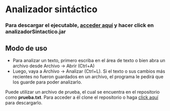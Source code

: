 # Analizador sintáctico
### Para descargar el ejecutable, [acceder aquí](https://github.com/mnomico/analizadorSintactico/releases/tag/release) y hacer click en **analizadorSintactico.jar**

## Modo de uso
- Para analizar un texto, primero escriba en el área de texto o bien abra un archivo desde Archivo -> Abrir (Ctrl+A)  
- Luego, vaya a Archivo -> Analizar (Ctrl+L). Si el texto o sus cambios más recientes no fueron guardados en un archivo, el programa le pedirá que los guarde para poder analizarlo.

Puede utilizar un archivo de prueba, el cual se encuentra en el repositorio como **prueba.txt**. Para acceder a él clone el repositorio o haga 
<a href="https://raw.githubusercontent.com/mnomico/analizadorSintactico/refs/heads/master/prueba.txt" download>click aquí</a> para descargarlo.
